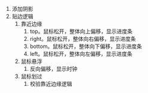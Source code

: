 1. 添加阴影
2. 贴边逻辑
   1. 靠近边缘
      1. top。鼠标松开，整体向上偏移，显示进度条
      2. right。鼠标松开，整体向右偏移，显示进度条
      3. bottom。鼠标松开，整体向下偏移，显示进度条
      4. left。鼠标松开，整体向左偏移，显示进度条
   2. 鼠标悬浮
      1. 反向偏移，显示时钟
   3. 鼠标划过
      1. 校验靠近边缘逻辑